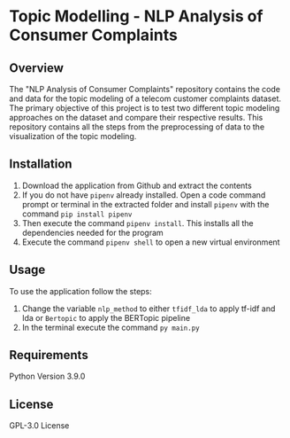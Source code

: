 # Topic Modelling - NLP Analysis of Consumer Complaints

## Overview
The "NLP Analysis of Consumer Complaints" repository contains the code and data for the topic modeling of a telecom customer complaints dataset. The primary objective of this project is to test two different topic modeling approaches on the dataset and compare their respective results. This repository contains all the steps from the preprocessing of data to the visualization of the topic modeling.

## Installation
1. Download the application from Github and extract the contents
2. If you do not have `pipenv` already installed. Open a code command prompt or terminal in the extracted folder and install `pipenv` with the command `pip install pipenv`
3. Then execute the command `pipenv install`. This installs all the dependencies needed for the program
4. Execute the command `pipenv shell` to open a new virtual environment

## Usage
To use the application follow the steps:
1. Change the variable `nlp_method` to either `tfidf_lda` to apply tf-idf and lda or `Bertopic` to apply the BERTopic pipeline
2. In the terminal execute the command `py main.py`
   
## Requirements
Python Version 3.9.0

## License
GPL-3.0 License
